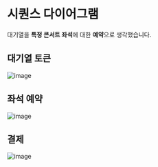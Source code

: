 # 시퀀스 다이어그램
대기열을 **특정 콘서트 좌석**에 대한 **예약**으로 생각했습니다.

## 대기열 토큰
![image](https://github.com/user-attachments/assets/4a3a2da7-611d-47de-b94e-ba61d4e0006c)

## 좌석 예약
![image](https://github.com/user-attachments/assets/7ff43f9e-d38e-4a09-8163-2dc7f99dd733)

## 결제
![image](https://github.com/user-attachments/assets/0874d790-ff69-4e28-a34d-79809c457663)